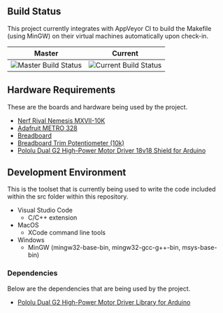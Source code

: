 ## Build Status
This project currently integrates with AppVeyor CI to build the Makefile (using MinGW) on their virtual machines automatically upon check-in.

Master | Current
------------ | -------------
![Master Build Status](https://ci.appveyor.com/api/projects/status/85ad7mn4lbf9lewh/branch/master?svg=true) | ![Current Build Status](https://ci.appveyor.com/api/projects/status/85ad7mn4lbf9lewh?svg=true)


## Hardware Requirements
These are the boards and hardware being used by the project.
- [Nerf Rival Nemesis MXVII-10K](https://shop.hasbro.com/en-us/product/nerf-rival-nemesis-mxvii-10-k-blue:04E71588-5056-9047-F5B8-940FC9A5A209)
- [Adafruit METRO 328](https://www.adafruit.com/product/2488)
- [Breadboard](https://www.adafruit.com/product/64)
- [Breadboard Trim Potentiometer (10k)](https://www.adafruit.com/product/356)
- [Pololu Dual G2 High-Power Motor Driver 18v18 Shield for Arduino](https://www.pololu.com/product/2515)

## Development Environment
This is the toolset that is currently being used to write the code included within the src folder within this repository.
- Visual Studio Code
  - C/C++ extension
- MacOS
  - XCode command line tools
- Windows
  - MinGW (mingw32-base-bin, mingw32-gcc-g++-bin, msys-base-bin)

### Dependencies
Below are the dependencies that are being used by the project.
- [Pololu Dual G2 High-Power Motor Driver Library for Arduino](https://github.com/pololu/dual-g2-high-power-motor-shield)
